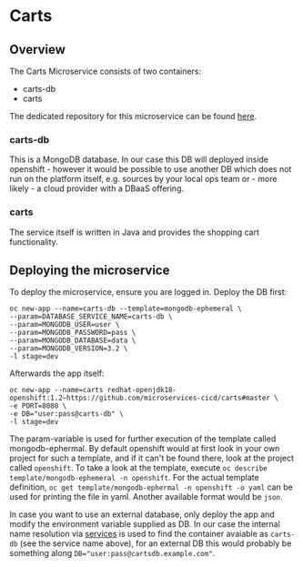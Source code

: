 # Carts

## Overview
The Carts Microservice consists of two containers:

* carts-db
* carts

The dedicated repository for this microservice can be found [here](https://github.com/microservices-cicd/carts/).

### carts-db
This is a MongoDB database. In our case this DB will deployed inside openshift - however it would be possible to use another DB which does not run on the platform itself, e.g. sources by your local ops team or - more likely - a cloud provider with a DBaaS offering.

### carts
The service itself is written in Java and provides the shopping cart functionality.

## Deploying the microservice
To deploy the microservice, ensure you are logged in.
Deploy the DB first:
```
oc new-app --name=carts-db --template=mongodb-ephemeral \
--param=DATABASE_SERVICE_NAME=carts-db \
--param=MONGODB_USER=user \
--param=MONGODB_PASSWORD=pass \
--param=MONGODB_DATABASE=data \
--param=MONGODB_VERSION=3.2 \
-l stage=dev
```

Afterwards the app itself:
```
oc new-app --name=carts redhat-openjdk18-openshift:1.2~https://github.com/microservices-cicd/carts#master \
-e PORT=8080 \
-e DB="user:pass@carts-db" \
-l stage=dev
```

The param-variable is used for further execution of the template called mongodb-ephermal. By default openshift would at first look in your own project for such a template, and if it can't be found there, look at the project called `openshift`. To take a look at the template, execute `oc describe template/mongodb-ephemeral -n openshift`. For the actual template definition, `oc get template/mongodb-ephermal -n openshift -o yaml` can be used for printing the file in yaml. Another available format would be `json`.

In case you want to use an external database, only deploy the app and modify the environment variable supplied as DB. In our case the internal name resolution  via [services](https://docs.openshift.com/container-platform/3.11/architecture/core_concepts/pods_and_services.html) is used to find the container avaiable as `carts-db` (see the service name above), for an external DB this would probably be something along `DB="user:pass@cartsdb.example.com"`.

